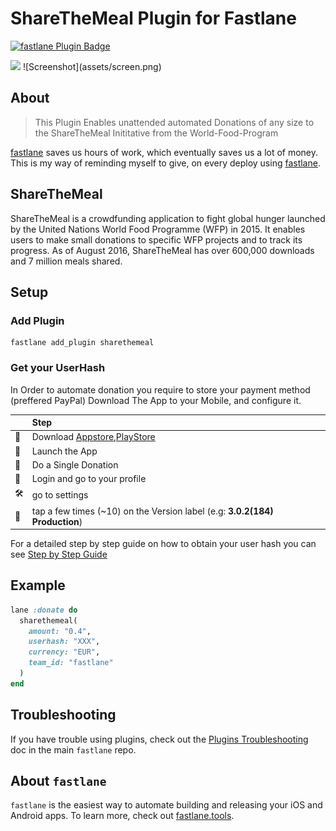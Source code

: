 # ShareTheMeal Plugin for Fastlane

[![fastlane Plugin Badge](https://rawcdn.githack.com/fastlane/fastlane/master/fastlane/assets/plugin-badge.svg)](https://rubygems.org/gems/fastlane-plugin-sharethemeal)

<img src='https://sharethemeal.org/assets/img/apps-de@2x-c5fe00ca10.png' height=250>
![Screenshot](assets/screen.png)

## About
> This Plugin Enables unattended automated Donations of any size to the ShareTheMeal Inititative from the World-Food-Program

[fastlane](https://fastlane.tools) saves us hours of work, which eventually saves us a lot of money.
This is my way of reminding myself to give, on every deploy using [fastlane](https://fastlane.tools).


## ShareTheMeal

ShareTheMeal is a crowdfunding application to fight global hunger launched by the United Nations World Food Programme (WFP) in 2015. It enables users to make small donations to specific WFP projects and to track its progress. As of August 2016, ShareTheMeal has over 600,000 downloads and 7 million meals shared.


## Setup
### Add Plugin
```
fastlane add_plugin sharethemeal
```

### Get your UserHash
In Order to automate donation you require to store your payment method (preffered PayPal)
Download The App to your Mobile, and configure it.

|  | Step |
|----------|:-------------|
| 💾 | Download  [Appstore](https://click.google-analytics.com/redirect?tid=UA-58737077-1&url=https%3A%2F%2Fitunes.apple.com%2Fus%2Fapp%2Fsharethemeal%2Fid977130010&aid=org.sharethemeal.app&idfa=%{idfa}&cs=stmwebsite&cm=website&cn=permanent),[PlayStore](https://play.google.com/store/apps/details?id=org.sharethemeal.app&referrer=utm_source%3Dstmwebsite%26utm_medium%3Dwebsite%26utm_campaign%3Dpermanent)    |
| 🚀 | Launch the App  |
| 🍕 | Do a Single Donation  |
| 📱 | Login and go to your profile |
| 🛠 | go to settings |
| 👊 | tap a few times (~10) on the Version label (e.g: **3.0.2(184) Production**) |


  
For a detailed step by step guide on how to obtain your user hash  you can see [Step by Step Guide](STEP_BY_STEP.md)


## Example

```ruby
lane :donate do
  sharethemeal(
    amount: "0.4",
    userhash: "XXX",
    currency: "EUR",
    team_id: "fastlane"
  )
end
```

## Troubleshooting

If you have trouble using plugins, check out the [Plugins Troubleshooting](https://github.com/fastlane/fastlane/blob/master/fastlane/docs/PluginsTroubleshooting.md) doc in the main `fastlane` repo.


## About `fastlane`

`fastlane` is the easiest way to automate building and releasing your iOS and Android apps. To learn more, check out [fastlane.tools](https://fastlane.tools).
